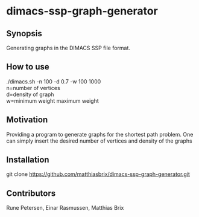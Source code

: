 # dimacs-ssp-graph-generator

## Synopsis

Generating graphs in the DIMACS SSP file format.

## How to use

./dimacs.sh -n 100 -d 0.7 -w 100 1000 <br />
n=number of vertices <br />
d=density of graph <br />
w=minimum weight maximum weight <br />

## Motivation

Providing a program to generate graphs for the shortest path problem. One can simply insert the desired number of vertices and density of the graphs

## Installation

git clone https://github.com/matthiasbrix/dimacs-ssp-graph-generator.git

## Contributors

Rune Petersen, Einar Rasmussen, Matthias Brix
